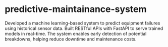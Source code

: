 # predictive-maintainance-system
Developed a machine learning-based system to predict equipment failures using historical sensor data. Built RESTful APIs with FastAPI to serve trained models in real-time. The system enables early detection of potential breakdowns, helping reduce downtime and maintenance costs.
